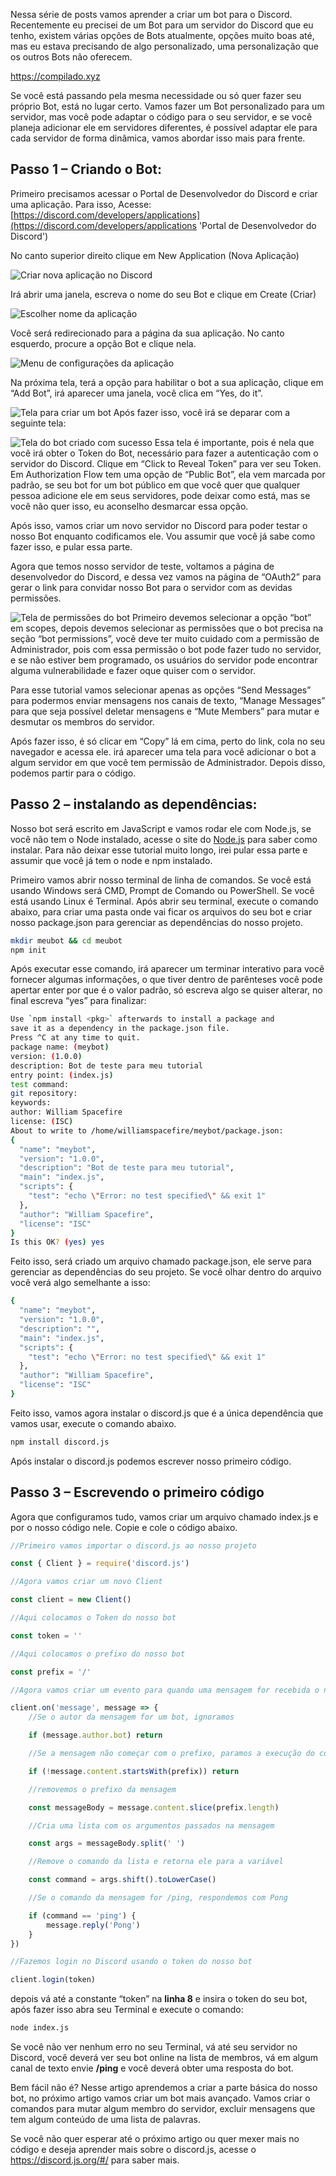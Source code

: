 Nessa série de posts vamos aprender a criar um bot para o Discord. Recentemente eu precisei de um Bot para um servidor do Discord que eu tenho, existem várias opções de Bots atualmente, opções muito boas até, mas eu estava precisando de algo personalizado, uma personalização que os outros Bots não oferecem.

<https://compilado.xyz>

Se você está passando pela mesma necessidade ou só quer fazer seu próprio Bot, está no lugar certo. Vamos fazer um Bot personalizado para um servidor, mas você pode adaptar o código para o seu servidor, e se você planeja adicionar ele em servidores diferentes, é possível adaptar ele para cada servidor de forma dinâmica, vamos abordar isso mais para frente.

## Passo 1 – Criando o Bot:

Primeiro precisamos acessar o Portal de Desenvolvedor do Discord e criar uma aplicação. Para isso, Acesse: [https://discord.com/developers/applications](https://discord.com/developers/applications 'Portal de Desenvolvedor do Discord')

No canto superior direito clique em New Application (Nova Aplicação)

![Criar nova aplicação no Discord](/v1611760138/compilado/screen03_gctr1t.jpg)

Irá abrir uma janela, escreva o nome do seu Bot e clique em Create (Criar)

![Escolher nome da aplicação](/v1611760565/compilado/screen04_fhrt2m.jpg)

Você será redirecionado para a página da sua aplicação. No canto esquerdo, procure a opção Bot e clique nela.

![Menu de configurações da aplicação](/v1611760565/compilado/screen05-edited_sdctzq.jpg)

Na próxima tela, terá a opção para habilitar o bot a sua aplicação, clique em “Add Bot”, irá aparecer uma janela, você clica em “Yes, do it”.

![Tela para criar um bot](/v1611760565/compilado/screen06_pvaj1o.jpg)
Após fazer isso, você irá se deparar com a seguinte tela:

![Tela do bot criado com sucesso](/v1611760566/compilado/screen07_c7c5h3.jpg)
Essa tela é importante, pois é nela que você irá obter o Token do Bot, necessário para fazer a autenticação com o servidor do Discord. Clique em “Click to Reveal Token” para ver seu Token. Em Authorization Flow tem uma opção de “Public Bot”, ela vem marcada por padrão, se seu bot for um bot público em que você quer que qualquer pessoa adicione ele em seus servidores, pode deixar como está, mas se você não quer isso, eu aconselho desmarcar essa opção.

Após isso, vamos criar um novo servidor no Discord para poder testar o nosso Bot enquanto codificamos ele. Vou assumir que você já sabe como fazer isso, e pular essa parte.

Agora que temos nosso servidor de teste, voltamos a página de desenvolvedor do Discord, e dessa vez vamos na página de “OAuth2” para gerar o link para convidar nosso Bot para o servidor com as devidas permissões.

![Tela de permissões do bot](/v1611760566/compilado/screen08_wv2ifj.jpg)
Primeiro devemos selecionar a opção “bot” em scopes, depois devemos selecionar as permissões que o bot precisa na seção “bot permissions”, você deve ter muito cuidado com a permissão de Administrador, pois com essa permissão o bot pode fazer tudo no servidor, e se não estiver bem programado, os usuários do servidor pode encontrar alguma vulnerabilidade e fazer oque quiser com o servidor.

Para esse tutorial vamos selecionar apenas as opções “Send Messages” para podermos enviar mensagens nos canais de texto, “Manage Messages” para que seja possível deletar mensagens e “Mute Members” para mutar e desmutar os membros do servidor.

Após fazer isso, é só clicar em “Copy” lá em cima, perto do link, cola no seu navegador e acessa ele. irá aparecer uma tela para você adicionar o bot a algum servidor em que você tem permissão de Administrador. Depois disso, podemos partir para o código.

## Passo 2 – instalando as dependências:

Nosso bot será escrito em JavaScript e vamos rodar ele com Node.js, se você não tem o Node instalado, acesse o site do [Node.js](https://nodejs.org/en/) para saber como instalar. Para não deixar esse tutorial muito longo, irei pular essa parte e assumir que você já tem o node e npm instalado.

Primeiro vamos abrir nosso terminal de linha de comandos. Se você está usando Windows será CMD, Prompt de Comando ou PowerShell. Se você está usando Linux é Terminal. Após abrir seu terminal, execute o comando abaixo, para criar uma pasta onde vai ficar os arquivos do seu bot e criar nosso package.json para gerenciar as dependências do nosso projeto.

```bash
mkdir meubot && cd meubot
npm init
```

Após executar esse comando, irá aparecer um terminar interativo para você fornecer algumas informações, o que tiver dentro de parênteses você pode apertar enter por que é o valor padrão, só escreva algo se quiser alterar, no final escreva “yes” para finalizar:

```bash
Use `npm install <pkg>` afterwards to install a package and
save it as a dependency in the package.json file.
Press ^C at any time to quit.
package name: (meybot)
version: (1.0.0)
description: Bot de teste para meu tutorial
entry point: (index.js)
test command:
git repository:
keywords:
author: William Spacefire
license: (ISC)
About to write to /home/williamspacefire/meybot/package.json:
{
  "name": "meybot",
  "version": "1.0.0",
  "description": "Bot de teste para meu tutorial",
  "main": "index.js",
  "scripts": {
    "test": "echo \"Error: no test specified\" && exit 1"
  },
  "author": "William Spacefire",
  "license": "ISC"
}
Is this OK? (yes) yes
```

Feito isso, será criado um arquivo chamado package.json, ele serve para gerenciar as dependências do seu projeto. Se você olhar dentro do arquivo você verá algo semelhante a isso:

```bash
{
  "name": "meybot",
  "version": "1.0.0",
  "description": "",
  "main": "index.js",
  "scripts": {
    "test": "echo \"Error: no test specified\" && exit 1"
  },
  "author": "William Spacefire",
  "license": "ISC"
}
```

Feito isso, vamos agora instalar o discord.js que é a única dependência que vamos usar, execute o comando abaixo.

```bash
npm install discord.js
```

Após instalar o discord.js podemos escrever nosso primeiro código.

## Passo 3 – Escrevendo o primeiro código

Agora que configuramos tudo, vamos criar um arquivo chamado index.js e por o nosso código nele. Copie e cole o código abaixo.

```javascript
//Primeiro vamos importar o discord.js ao nosso projeto

const { Client } = require('discord.js')

//Agora vamos criar um novo Client

const client = new Client()

//Aqui colocamos o Token do nosso bot

const token = ''

//Aqui colocamos o prefixo do nosso bot

const prefix = '/'

//Agora vamos criar um evento para quando uma mensagem for recebida o nosso bot ser notificado

client.on('message', message => {
    //Se o autor da mensagem for um bot, ignoramos

    if (message.author.bot) return

    //Se a mensagem não começar com o prefixo, paramos a execução do código

    if (!message.content.startsWith(prefix)) return

    //removemos o prefixo da mensagem

    const messageBody = message.content.slice(prefix.length)

    //Cria uma lista com os argumentos passados na mensagem

    const args = messageBody.split(' ')

    //Remove o comando da lista e retorna ele para a variável

    const command = args.shift().toLowerCase()

    //Se o comando da mensagem for /ping, respondemos com Pong

    if (command == 'ping') {
        message.reply('Pong')
    }
})

//Fazemos login no Discord usando o token do nosso bot

client.login(token)
```

depois vá até a constante “token” na **linha 8** e insira o token do seu bot, após fazer isso abra seu Terminal e execute o comando:

```bash
node index.js
```

Se você não ver nenhum erro no seu Terminal, vá até seu servidor no Discord, você deverá ver seu bot online na lista de membros, vá em algum canal de texto envie **/ping** e você deverá obter uma resposta do bot.

Bem fácil não é? Nesse artigo aprendemos a criar a parte básica do nosso bot, no próximo artigo vamos criar um bot mais avançado. Vamos criar o comandos para mutar algum membro do servidor, excluir mensagens que tem algum conteúdo de uma lista de palavras.

Se você não quer esperar até o próximo artigo ou quer mexer mais no código e deseja aprender mais sobre o discord.js, acesse o <https://discord.js.org/#/> para saber mais.
